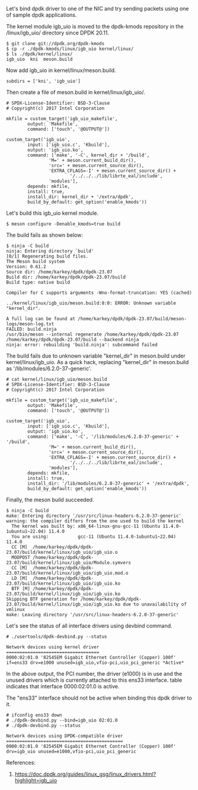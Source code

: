 
Let's bind dpdk driver to one of the NIC and try sending packets using one of sample dpdk applications. 

The kernel module igb_uio is moved to the dpdk-kmods repository in the /linux/igb_uio/ directory since DPDK 20.11.
```
$ git clone git://dpdk.org/dpdk-kmods
$ cp -r ./dpdk-kmods/linux/igb_uio kernel/linux/
$ ls ./dpdk/kernel/linux/
igb_uio  kni  meson.build
```

Now add igb_uio in kernel/linux/meson.build.
```
subdirs = ['kni', 'igb_uio']
```

Then create a file of meson.build in kernel/linux/igb_uio/.
```
# SPDX-License-Identifier: BSD-3-Clause
# Copyright(c) 2017 Intel Corporation

mkfile = custom_target('igb_uio_makefile',
        output: 'Makefile',
        command: ['touch', '@OUTPUT@'])

custom_target('igb_uio',
        input: ['igb_uio.c', 'Kbuild'],
        output: 'igb_uio.ko',
        command: ['make', '-C', kernel_dir + '/build',
                'M=' + meson.current_build_dir(),
                'src=' + meson.current_source_dir(),
                'EXTRA_CFLAGS=-I' + meson.current_source_dir() +
                        '/../../../lib/librte_eal/include',
                'modules'],
        depends: mkfile,
        install: true,
        install_dir: kernel_dir + '/extra/dpdk',
        build_by_default: get_option('enable_kmods'))
```

Let's build this igb_uio kernel module.
```
$ meson configure -Denable_kmods=true build
```

The build fails as shown below:
```
$ ninja -C build
ninja: Entering directory `build'
[0/1] Regenerating build files.
The Meson build system
Version: 0.61.2
Source dir: /home/karkey/dpdk/dpdk-23.07
Build dir: /home/karkey/dpdk/dpdk-23.07/build
Build type: native build

Compiler for C supports arguments -Wno-format-truncation: YES (cached)

../kernel/linux/igb_uio/meson.build:8:0: ERROR: Unknown variable "kernel_dir".

A full log can be found at /home/karkey/dpdk/dpdk-23.07/build/meson-logs/meson-log.txt
FAILED: build.ninja 
/usr/bin/meson --internal regenerate /home/karkey/dpdk/dpdk-23.07 /home/karkey/dpdk/dpdk-23.07/build --backend ninja
ninja: error: rebuilding 'build.ninja': subcommand failed

```
The build fails due to unknown variable "kernel_dir" in meson.build under kernel/linux/igb_uio. As a quick hack, replacing "kernel_dir" in meson.build as '/lib/modules/6.2.0-37-generic'.

```
# cat kernel/linux/igb_uio/meson.build 
# SPDX-License-Identifier: BSD-3-Clause
# Copyright(c) 2017 Intel Corporation

mkfile = custom_target('igb_uio_makefile',
        output: 'Makefile',
        command: ['touch', '@OUTPUT@'])

custom_target('igb_uio',
        input: ['igb_uio.c', 'Kbuild'],
        output: 'igb_uio.ko',
        command: ['make', '-C', '/lib/modules/6.2.0-37-generic' + '/build',
                'M=' + meson.current_build_dir(),
                'src=' + meson.current_source_dir(),
                'EXTRA_CFLAGS=-I' + meson.current_source_dir() +
                        '/../../../lib/librte_eal/include',
                'modules'],
        depends: mkfile,
        install: true,
        install_dir: '/lib/modules/6.2.0-37-generic' + '/extra/dpdk',
        build_by_default: get_option('enable_kmods'))

```
Finally, the meson build succeeded.

```
$ ninja -C build
make: Entering directory '/usr/src/linux-headers-6.2.0-37-generic'
warning: the compiler differs from the one used to build the kernel
  The kernel was built by: x86_64-linux-gnu-gcc-11 (Ubuntu 11.4.0-1ubuntu1~22.04) 11.4.0
  You are using:           gcc-11 (Ubuntu 11.4.0-1ubuntu1~22.04) 11.4.0
  CC [M]  /home/karkey/dpdk/dpdk-23.07/build/kernel/linux/igb_uio/igb_uio.o
  MODPOST /home/karkey/dpdk/dpdk-23.07/build/kernel/linux/igb_uio/Module.symvers
  CC [M]  /home/karkey/dpdk/dpdk-23.07/build/kernel/linux/igb_uio/igb_uio.mod.o
  LD [M]  /home/karkey/dpdk/dpdk-23.07/build/kernel/linux/igb_uio/igb_uio.ko
  BTF [M] /home/karkey/dpdk/dpdk-23.07/build/kernel/linux/igb_uio/igb_uio.ko
Skipping BTF generation for /home/karkey/dpdk/dpdk-23.07/build/kernel/linux/igb_uio/igb_uio.ko due to unavailability of vmlinux
make: Leaving directory '/usr/src/linux-headers-6.2.0-37-generic'

```
Let's see the status of all interface drivers using devbind command.
```
# ./usertools/dpdk-devbind.py --status

Network devices using kernel driver
===================================
0000:02:01.0 '82545EM Gigabit Ethernet Controller (Copper) 100f' if=ens33 drv=e1000 unused=igb_uio,vfio-pci,uio_pci_generic *Active*
```
In the above output,  the PCI number, the driver (e1000) is in use and the unused drivers which is currently attached to this ens33 interface.
 table indicates that interface 0000:02:01.0 is active. 


The "ens33" interface should not be active when binding this dpdk driver to it.

```
# ifconfig ens33 down
# ./dpdk-devbind.py --bind=igb_uio 02:01.0
# ./dpdk-devbind.py --status

Network devices using DPDK-compatible driver
============================================
0000:02:01.0 '82545EM Gigabit Ethernet Controller (Copper) 100f' drv=igb_uio unused=e1000,vfio-pci,uio_pci_generic
```

References:
1. https://doc.dpdk.org/guides/linux_gsg/linux_drivers.html?highlight=igb_uio
